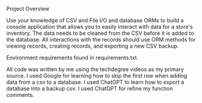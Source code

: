 Project Overview

Use your knowledge of CSV and File I/O and database ORMs to build a console application that allows you to easily interact with data for a store's inventory. The data needs to be cleaned from the CSV before it is added to the database. All interactions with the records should use ORM methods for viewing records, creating records, and exporting a new CSV backup.

Environment requirements found in requirements.txt.

All code was written by me using the techdegree videos as my primary source. I used Google for learning how to skip the first row when adding
data from a csv to a database. I used ChatGPT to learn how to export a database into a backup csv. I used ChatGPT for refine my function comments.